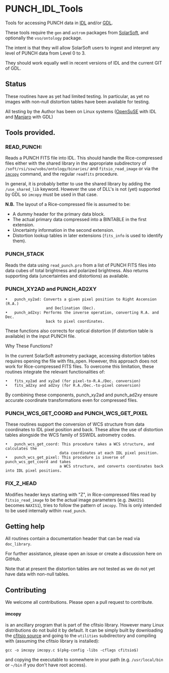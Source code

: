 # PUNCH_IDL_Tools
Tools for accessing PUNCH data in [IDL](https://www.nv5geospatialsoftware.com/docs/using_idl_home.html) and/or [GDL](https://github.com/gnudatalanguage/gdl).

These tools require the `gen` and `astrom` packages from
[SolarSoft](https://www.lmsal.com/solarsoft/), and optionally the
`vso/ontology` package.

The intent is that they will allow SolarSoft users to ingest and
interpret any level of PUNCH data from Level 0 to 3. 

They should work equally well in recent versions of IDL and the current
GIT of GDL.

## Status

These routines have as yet had limited testing. In particular, as yet
no images with non-null distortion tables have been available for
testing.

All testing by the Author has been on Linux systems ([OpenSuSE](https://www.opensuse.org/) with IDL
and [Manjaro](https://manjaro.org/) with GDL)

## Tools provided.

### READ_PUNCH:

Reads a PUNCH FITS file into IDL. This should handle the
Rice-compressed files either with the shared library in the appropriate
subdirectory of `/soft/rsi/ssw/vobs/ontology/binaries/` and
`fitsio_read_image` or via the [`imcopy`](####imcopy) command, and the
regular `readfits` procedure.

In general, it is probably better to use the shared library by adding
the `/use_shared_lib` keyword. However the use of DLL's is not (yet)
supported by GDL so `imcopy` must be used in that case.

**N.B.** The layout of a Rice-compressed file is assumed to be:

* A dummy header for the primary data block.
* The actual primary data compressed into a BINTABLE in the first
extension.
* Uncertainty information in the second extension.
* Distortion lookup tables in later extensions (`fits_info` is used to
  identify them).


### PUNCH_STACK

Reads the data using `read_punch.pro` from a list of PUNCH FITS files into 
data cubes of total brightness and polarized brightness. Also returns 
supporting data (uncertainties and distortions) as available.

### PUNCH_XY2AD and PUNCH_AD2XY


	•	punch_xy2ad: Converts a given pixel position to Right Ascension (R.A.) 
                      and Declination (Dec).
	•	punch_ad2xy: Performs the inverse operation, converting R.A. and Dec. 
                      back to pixel coordinates.

These functions also corrects for optical distortion (if distortion table is available) 
in the input PUNCH file.

Why These Functions?

In the current SolarSoft astrometry package, accessing distortion tables requires opening 
the file with fits_open. However, this approach does not work for Rice-compressed FITS files.
To overcome this limitation, these routines integrate the relevant functionalities of:

	•	fits_xy2ad and xy2ad (for pixel-to-R.A./Dec. conversion)
	•	fits_ad2xy and ad2xy (for R.A./Dec.-to-pixel conversion)

By combining these components, punch_xy2ad and punch_ad2xy ensure accurate coordinate 
transformations even for compressed files.


### PUNCH_WCS_GET_COORD and PUNCH_WCS_GET_PIXEL

These routines support the conversion of WCS structure from data coordinates to IDL 
pixel position and back. These allow the use of distortion tables alongside the 
WCS family of SSWIDL astrometry codes.

	•	punch_wcs_get_coord: This procedure takes a WCS structure, and calculates the 
                            data coordinates at each IDL pixel position.
	•	punch_wcs_get_pixel: This procedure is inverse of punch_wcs_get_coord and takes 
                            a WCS structure, and converts coordinates back into IDL pixel positions.


### FIX_Z_HEAD

Modifies header keys starting with "Z", in Rice-compressed files read
by `fitsio_read_image` to be the actual image parameters
(e.g. `ZNAXIS1` becomes `NAXIS1`), tries to follow the pattern of
`imcopy`. This is only intended to be used internally within
`read_punch`.


## Getting help

All routines contain a documentation header that can be read via
`doc_library`.

For further assistance, please open an issue or create a discussion
here on GitHub.

Note that at present the distortion tables are not tested as we do not
yet have data with non-null tables.

## Contributing
We welcome all contributions. Please open a pull request to contribute.


#### imcopy

is an ancillary program that is part of the cfitsio
library. However many Linux distributions do not build it by
default. It can be simply built by downloading the [cfitsio
source](https://heasarc.gsfc.nasa.gov/fitsio/) and going to the
`utilities` subdirectory and compiling with (assuming the cfitsio
library is installed):

    gcc -o imcopy imcopy.c $(pkg-config -libs -cflags cfitsio$)

and copying the executable to somewhere in your path
(e.g. `/usr/local/bin` or `~/bin` if you don't have root access).
